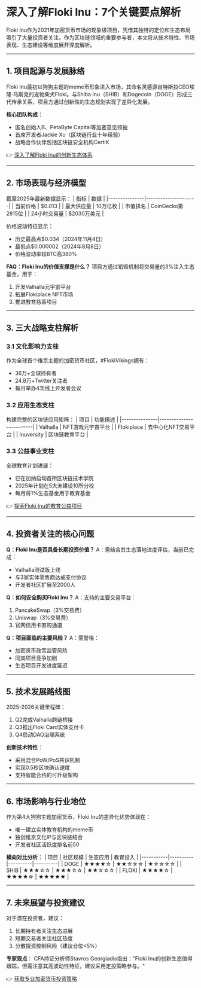 # 深入了解Floki Inu：7个关键要点解析

Floki Inu作为2021年加密货币市场的现象级项目，凭借其独特的定位和生态布局吸引了大量投资者关注。作为区块链领域的重要参与者，本文将从技术特性、市场表现、生态建设等维度展开深度解析。

---

## 1. 项目起源与发展脉络

Floki Inu最初以狗狗主题的meme币形象进入市场，其命名灵感源自特斯拉CEO埃隆·马斯克的宠物柴犬Floki。与Shiba Inu（SHIB）和Dogecoin（DOGE）形成三代传承关系，项目方通过创新性的生态规划实现了差异化发展。

**核心团队构成**：
- 匿名创始人B、PetaByte Capital等加密意见领袖
- 首席开发者Jackie Xu（区块链行业十年经验）
- 战略合作伙伴包括区块链安全机构CertiK

👉 [深入了解Floki Inu的创新生态体系](https://bit.ly/okx_welcome)

---

## 2. 市场表现与经济模型

截至2025年最新数据显示：
| 指标          | 数据                |
|---------------|---------------------|
| 当前价格      | $0.013              |
| 最大供应量    | 10万亿枚            |
| 市值排名      | CoinGecko第2815位   |
| 24小时交易量  | $2030万美元         |

价格波动特征显示：
- 历史最高点$0.034（2024年11月4日）
- 最低点$0.000002（2024年8月8日）
- 价格波动率较BTC高380%

**FAQ：Floki Inu的价值支撑是什么？**
项目方通过销毁机制将交易量的3%注入生态基金，用于：
1. 开发Valhalla元宇宙平台
2. 拓展Flokiplace NFT市场
3. 推进教育慈善项目

---

## 3. 三大战略支柱解析

### 3.1 文化影响力支柱
作为全球首个维京主题的加密货币社区，#FlokiVikings拥有：
- 36万+全球持有者
- 24.8万+Twitter关注者
- 每月举办4次线上开发者会议

### 3.2 应用生态支柱
构建完整的区块链应用矩阵：
| 项目          | 功能描述                |
|---------------|-------------------------|
| Valhalla      | NFT游戏元宇宙平台       |
| Flokiplace    | 去中心化NFT交易平台     |
| Inuversity    | 区块链教育平台          |

### 3.3 公益事业支柱
全球教育计划进展：
- 已在加纳启动首所区块链技术学院
- 2025年计划在5大洲建设10所分校
- 每月将1%生态基金用于教育基金

👉 [探索Floki Inu的教育公益项目](https://bit.ly/okx_welcome)

---

## 4. 投资者关注的核心问题

**Q：Floki Inu是否具备长期投资价值？**
A：需结合其生态落地进度评估，当前已完成：
- Valhalla测试版上线
- 与3家实体零售商达成支付协议
- 开发者社区扩展至2000人

**Q：如何安全购买Floki Inu？**
A：支持的主要交易平台：
1. PancakeSwap（3%交易费）
2. Uniswap（3%交易费）
3. 官网信用卡直购通道

**Q：项目面临的主要风险？**
A：需警惕：
- 加密货币政策监管风险
- 同类项目竞争加剧
- 生态项目开发进度延迟

---

## 5. 技术发展路线图

2025-2026关键里程碑：
1. Q2完成Valhalla跨链桥接
2. Q3推出Floki Card实体支付卡
3. Q4启动DAO治理系统

**创新技术特性**：
- 采用混合PoW/PoS共识机制
- 实现0.5秒区块确认速度
- 支持智能合约的可升级架构

---

## 6. 市场影响与行业地位

作为第4大狗狗主题加密货币，Floki Inu的差异化优势体现在：
- 唯一建立实体教育机构的meme币
- 独创维京文化IP与区块链结合
- 开发者社区活跃度排名前50

**横向对比分析**：
| 项目      | 社区规模 | 生态应用 | 教育投入 |
|-----------|----------|----------|----------|
| DOGE      | ★★★★☆    | ★★☆☆☆    | ★☆☆☆☆    |
| SHIB      | ★★★☆☆    | ★★★☆☆    | ★★☆☆☆    |
| FLOKI     | ★★★★☆    | ★★★★☆    | ★★★★★    |

---

## 7. 未来展望与投资建议

对于潜在投资者，建议：
1. 长期持有者关注生态进展
2. 短期交易者关注社区热度
3. 分散投资控制风险（建议仓位<5%）

**专家观点**：
CFA持证分析师Stavros Georgiadis指出："Floki Inu的创新生态值得跟踪，但需注意其高波动性特征，建议采用定投策略参与。"

👉 [获取专业加密货币投资策略](https://bit.ly/okx_welcome)